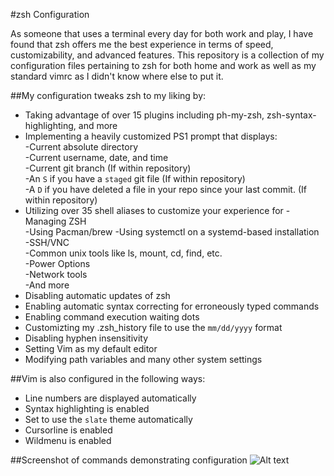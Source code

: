 #zsh Configuration

As someone that uses a terminal every day for both work and play, I have found that zsh offers me the best experience in terms of speed, customizability, and advanced features. This repository is a collection of my configuration files pertaining to zsh for both home and work as well as my standard vimrc as I didn't know where else to put it.

##My configuration tweaks zsh to my liking by:

- Taking advantage of over 15 plugins including ph-my-zsh, zsh-syntax-highlighting, and more  
- Implementing a heavily customized PS1 prompt that displays:  
	-Current absolute directory  
	-Current username, date, and time  
	-Current git branch (If within repository)  
	-An `S` if you have a `staged` git file (If within repository)  
	-A `D` if you have deleted a file in your repo since your last commit. (If within repository)  
- Utilizing over 35 shell aliases to customize your experience for
	-Managing ZSH  
	-Using Pacman/brew
	-Using systemctl on a systemd-based installation  
	-SSH/VNC  
	-Common unix tools like ls, mount, cd, find, etc.  
	-Power Options  
	-Network tools  
	-And more  
- Disabling automatic updates of zsh  
- Enabling automatic syntax correcting for erroneously typed commands  
- Enabling command execution waiting dots  
- Customizting my .zsh_history file to use the `mm/dd/yyyy` format  
- Disabling hyphen insensitivity  
- Setting Vim as my default editor
- Modifying path variables and many other system settings

##Vim is also configured in the following ways:

- Line numbers are displayed automatically
- Syntax highlighting is enabled
- Set to use the `slate` theme automatically
- Cursorline is enabled
- Wildmenu is enabled

##Screenshot of commands demonstrating configuration
![Alt text](https://raw.githubusercontent.com/zimmertr/zsh-Configuration/master/shell.png "Shell demonstrating configuration")
